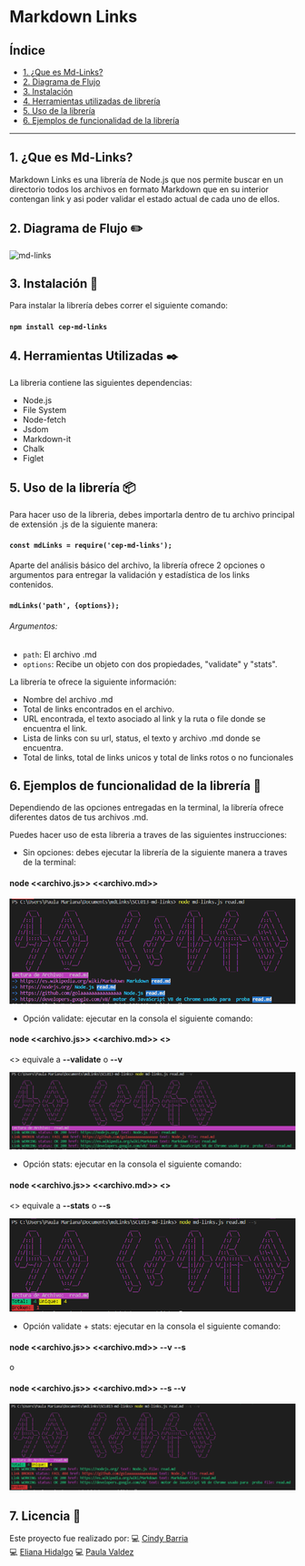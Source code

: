 # Markdown Links

## Índice

* [1. ¿Que es Md-Links?](#1-que-es-md-links)
* [2. Diagrama de Flujo](#2-diagrama-de-flujo)
* [3. Instalación](#3-instalación)
* [4. Herramientas utilizadas de librería](#4-herramientas-utilizadas)
* [5. Uso de la librería](#5-uso-de-la-librería)
* [6. Ejemplos de funcionalidad de la librería](#5-ejemplos-de-funcionalidad-de-la-librería)

***

## 1. ¿Que es Md-Links?

Markdown Links es una librería de Node.js que nos permite buscar en un directorio todos los archivos en formato Markdown que en su interior contengan link y asi poder validar el estado actual de cada uno de ellos.

## 2. Diagrama de Flujo :pencil2:

![md-links](https://i.ibb.co/PcLwfr9/FlujoMd.png)

## 3. Instalación :rocket:

Para instalar la librería debes correr el siguiente comando:
#### `npm install cep-md-links`

## 4. Herramientas Utilizadas 	:black_nib:

La libreria contiene las siguientes dependencias:
* Node.js
* File System
* Node-fetch
* Jsdom
* Markdown-it
* Chalk
* Figlet

## 5. Uso de la librería :package:
Para hacer uso de la libreria, debes importarla dentro de tu archivo principal de extensión .js de la siguiente manera:
#### `const mdLinks = require('cep-md-links');`

Aparte del análisis básico del archivo, la librería ofrece 2 opciones o argumentos para entregar la validación y estadística de los links contenidos.
#### `mdLinks('path', {options});`

###### Argumentos:
* `path`: El archivo .md
* `options`: Recibe un objeto con dos propiedades, "validate" y "stats". 

La librería te ofrece la siguiente información:

* Nombre del archivo .md
* Total de links encontrados en el archivo.
* URL encontrada, el texto asociado al link y la ruta o file donde se encuentra el link.
* Lista de links con su url, status, el texto y archivo .md donde se encuentra.
* Total de links, total de links unicos y total de links rotos o no funcionales

## 6. Ejemplos de funcionalidad de la librería :memo:

Dependiendo de las opciones entregadas en la terminal, la librería ofrece diferentes datos de tus archivos .md.

Puedes hacer uso de esta libreria a traves de las siguientes instrucciones:

* Sin opciones: debes ejecutar la librería de la siguiente manera a traves de la terminal:

#### node <<archivo.js>> <<archivo.md>>

![Screenshot](./img/mdlinks-t.PNG)

* Opción validate: ejecutar en la consola el siguiente comando:

#### node <<archivo.js>> <<archivo.md>> <<options>>

<<options>> equivale a **--validate** o **--v**

![Screenshot](./img/mdlinks-v.PNG)

* Opción stats: ejecutar en la consola el siguiente comando:

#### node <<archivo.js>> <<archivo.md>> <<options>>

<<options>> equivale a **--stats** o **--s**

![Screenshot](./img/mdlinks-s.PNG)

* Opción validate + stats: ejecutar en la consola el siguiente comando:

#### node <<archivo.js>> <<archivo.md>> --v --s  
o
#### node <<archivo.js>> <<archivo.md>> --s --v  

![Screenshot](./img/mdlinks-sv.PNG)

## 7. Licencia :busts_in_silhouette:

Este proyecto fue realizado por:
💻 [Cindy Barria](https://github.com/CindyBarria)   
💻 [Eliana Hidalgo](https://github.com/EliHidalgo)
💻 [Paula Valdez](https://github.com/pmvaldez)


